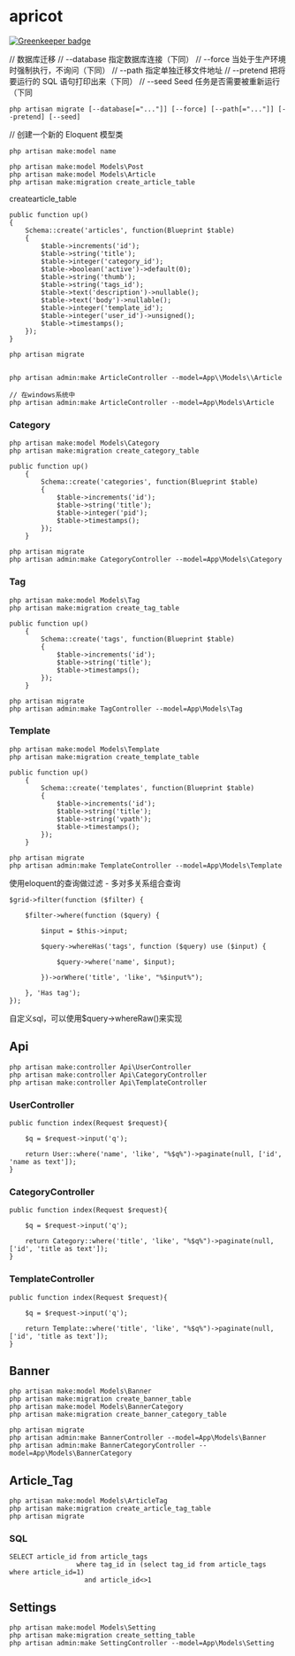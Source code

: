 

# apricot

[![Greenkeeper badge](https://badges.greenkeeper.io/zanjs/apricot-admin.svg)](https://greenkeeper.io/)

// 数据库迁移
// --database   指定数据库连接（下同）
// --force      当处于生产环境时强制执行，不询问（下同）
// --path       指定单独迁移文件地址
// --pretend    把将要运行的 SQL 语句打印出来（下同）
// --seed       Seed 任务是否需要被重新运行（下同

```
php artisan migrate [--database[="..."]] [--force] [--path[="..."]] [--pretend] [--seed]
```


// 创建一个新的 Eloquent 模型类

```
php artisan make:model name
```

```
php artisan make:model Models\Post
php artisan make:model Models\Article
php artisan make:migration create_article_table 
```


createarticle_table

```
public function up()  
{
    Schema::create('articles', function(Blueprint $table)
    {
        $table->increments('id');
        $table->string('title');
        $table->integer('category_id');
        $table->boolean('active')->default(0);
        $table->string('thumb');
        $table->string('tags_id');
        $table->text('description')->nullable();
        $table->text('body')->nullable();
        $table->integer('template_id');
        $table->integer('user_id')->unsigned();
        $table->timestamps();
    });
}
```


```
php artisan migrate  
```

```

php artisan admin:make ArticleController --model=App\\Models\\Article

// 在windows系统中
php artisan admin:make ArticleController --model=App\Models\Article

```

### Category

```
php artisan make:model Models\Category
php artisan make:migration create_category_table 
```


```
public function up()
    {
        Schema::create('categories', function(Blueprint $table)
        {
            $table->increments('id');
            $table->string('title');
            $table->integer('pid');
            $table->timestamps();
        });
    }
```

```
php artisan migrate 
php artisan admin:make CategoryController --model=App\Models\Category
```

### Tag

```
php artisan make:model Models\Tag
php artisan make:migration create_tag_table 
```

```
public function up()
    {
        Schema::create('tags', function(Blueprint $table)
        {
            $table->increments('id');
            $table->string('title');
            $table->timestamps();
        });
    }
```


```
php artisan migrate 
php artisan admin:make TagController --model=App\Models\Tag
```

### Template 

```
php artisan make:model Models\Template
php artisan make:migration create_template_table 
```

```
public function up()
    {
        Schema::create('templates', function(Blueprint $table)
        {
            $table->increments('id');
            $table->string('title');
            $table->string('vpath');
            $table->timestamps();
        });
    }
```


```
php artisan migrate 
php artisan admin:make TemplateController --model=App\Models\Template
```


使用eloquent的查询做过滤 - 多对多关系组合查询

```
$grid->filter(function ($filter) {

    $filter->where(function ($query) {

        $input = $this->input;

        $query->whereHas('tags', function ($query) use ($input) {

            $query->where('name', $input);

        })->orWhere('title', 'like', "%$input%");

    }, 'Has tag');
});
```

自定义sql，可以使用$query->whereRaw()来实现

## Api

```
php artisan make:controller Api\UserController
php artisan make:controller Api\CategoryController
php artisan make:controller Api\TemplateController
```

### UserController

```
public function index(Request $request){
        
    $q = $request->input('q');

    return User::where('name', 'like', "%$q%")->paginate(null, ['id', 'name as text']);
}
```

### CategoryController

```
public function index(Request $request){
        
    $q = $request->input('q');

    return Category::where('title', 'like', "%$q%")->paginate(null, ['id', 'title as text']);
}
```

### TemplateController

```
public function index(Request $request){
        
    $q = $request->input('q');

    return Template::where('title', 'like', "%$q%")->paginate(null, ['id', 'title as text']);
}
```


## Banner

```
php artisan make:model Models\Banner
php artisan make:migration create_banner_table
php artisan make:model Models\BannerCategory
php artisan make:migration create_banner_category_table
```

```
php artisan migrate
php artisan admin:make BannerController --model=App\Models\Banner
php artisan admin:make BannerCategoryController --model=App\Models\BannerCategory
```


## Article_Tag

```
php artisan make:model Models\ArticleTag
php artisan make:migration create_article_tag_table
php artisan migrate
```



### SQL

```
SELECT article_id from article_tags 
                 where tag_id in (select tag_id from article_tags where article_id=1)
                   and article_id<>1
```
## Settings

```
php artisan make:model Models\Setting
php artisan make:migration create_setting_table
php artisan admin:make SettingController --model=App\Models\Setting
```


